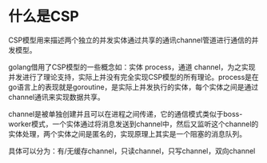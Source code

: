 # 什么是CSP

CSP模型用来描述两个独立的并发实体通过共享的通讯channel管道进行通信的并发模型。

golang借用了CSP模型的一些概念如：实体 process，通道 channel，为之实现并发进行了理论支持，实际上并没有完全实现CSP模型的所有理论。process是在go语言上的表现就是goroutine，是实际上并发执行的实体，每个实体之间是通过channel通讯来实现数据共享。





channel是被单独创建并且可以在进程之间传递，它的通信模式类似于boss-worker模式，一个实体通过将消息发送到channel中，然后又监听这个channel的实体处理，两个实体之间是匿名的，实现原理上其实是一个阻塞的消息队列。

具体可以分为：有/无缓存channel，只读channel，只写channel，双向channel